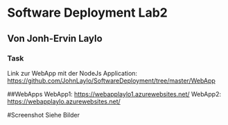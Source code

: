 # Software Deployment Lab2
## Von Jonh-Ervin Laylo
### Task 

Link zur WebApp mit der NodeJs Application: 
https://github.com/JohnLaylo/SoftwareDeployment/tree/master/WebApp

##WebApps
WebApp1: https://webapplaylo1.azurewebsites.net/
WebApp2: https://webapplaylo.azurewebsites.net/

#Screenshot
Siehe Bilder


